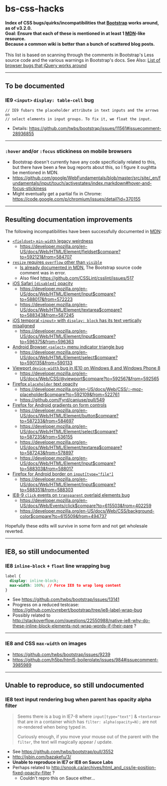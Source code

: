 bs-css-hacks
============
#### Index of CSS bugs/quirks/incompatibilities that [Bootstrap](https://github.com/twbs/bootstrap) works around, as of v3.2.0.<br>Goal: Ensure that each of these is mentioned in at least 1 [MDN](https://developer.mozilla.org/en-US/docs/Web)-like resource.<br>Because a common wiki is better than a bunch of scattered blog posts.
This list is based on scanning through the comments in Bootstrap's Less source code and the various warnings in Bootstrap's docs.
See Also: [List of browser bugs that jQuery works around](https://docs.google.com/document/d/1LPaPA30bLUB_publLIMF0RlhdnPx_ePXm7oW02iiT6o/)

---
## To be documented

### IE9 `<input>` `display: table-cell` bug
```
// IE9 fubars the placeholder attribute in text inputs and the arrows on
// select elements in input groups. To fix it, we float the input.
```
* Details: https://github.com/twbs/bootstrap/issues/11561#issuecomment-28936855

---
### `:hover` and/or `:focus` stickiness on mobile browsers
* Bootstrap doesn't currently have any code specificially related to this, but there have been a few bug reports about this, so I figure it oughtta be mentioned in MDN.
* https://github.com/google/WebFundamentals/blob/master/src/site/_en/fundamentals/input/touch/activestates/index.markdown#hover-and-focus-stickiness
* Might eventually get a partial fix in Chrome: https://code.google.com/p/chromium/issues/detail?id=370155

---
## Resulting documentation improvements

The following incompatibilities have been successfully documented in [MDN](https://developer.mozilla.org/en-US/docs/Web):
* [`<fieldset>` `min-width` legacy weirdness](https://github.com/twbs/bootstrap/issues/12359)
  * https://developer.mozilla.org/en-US/docs/Web/HTML/Element/fieldset$compare?to=592121&from=584707
* [`resize` requires `overflow` other than `visible`](https://github.com/twbs/bootstrap/pull/13600)
  * [Is already documented in MDN.](https://developer.mozilla.org/en-US/docs/Web/CSS/resize) The Bootstrap source code comment was in error.
  * Also filed https://github.com/CSSLint/csslint/issues/517
* [iOS Safari `[disabled]` opacity](https://github.com/twbs/bootstrap/issues/11655)
  * https://developer.mozilla.org/en-US/docs/Web/HTML/Element/Input$compare?to=588017&from=572223
  * https://developer.mozilla.org/en-US/docs/Web/HTML/Element/textarea$compare?to=588343&from=587245
* [iOS temporal `<input>` with `display: block` has its text vertically misaligned](https://github.com/twbs/bootstrap/issues/11266)
  * https://developer.mozilla.org/en-US/docs/Web/HTML/Element/Input$compare?to=596375&from=596363
* [Android Browser `<select>` menu indicator triangle bug](http://getbootstrap.com/getting-started/#support-android-stock-browser)
  * https://developer.mozilla.org/en-US/docs/Web/HTML/Element/select$compare?to=590135&from=590133
* [Viewport `device-width` bug in IE10 on Windows 8 and Windows Phone 8](https://github.com/twbs/bootstrap/issues/10497)
  * https://developer.mozilla.org/en-US/docs/Web/CSS/@viewport$compare?to=592567&from=592565
* [Firefox `placeholder` text opacity](https://github.com/twbs/bootstrap/pull/11526)
  * https://developer.mozilla.org/en-US/docs/Web/CSS/::-moz-placeholder$compare?to=592109&from=522761
  * https://github.com/Fyrd/caniuse/pull/549
* [Firefox for Android gradients on form controls](https://github.com/twbs/bootstrap/issues/8702)
  * https://developer.mozilla.org/en-US/docs/Web/HTML/Element/button$compare?to=587233&from=584697
  * https://developer.mozilla.org/en-US/docs/Web/HTML/Element/select$compare?to=587235&from=536155
  * https://developer.mozilla.org/en-US/docs/Web/HTML/Element/textarea$compare?to=587243&from=578897
  * https://developer.mozilla.org/en-US/docs/Web/HTML/Element/Input$compare?to=588303&from=588017
* [Firefox for Android border on `input[type="file"]`](https://github.com/twbs/bootstrap/issues/8702)
  * https://developer.mozilla.org/en-US/docs/Web/HTML/Element/Input$compare?to=588351&from=588303
* [IE8-9 `click` events on `transparent` overlaid elements bug](https://github.com/twbs/bootstrap/pull/11186)
  * https://developer.mozilla.org/en-US/docs/Web/Events/click$compare?to=615503&from=402259
  * https://developer.mozilla.org/en-US/docs/Web/CSS/background-color$compare?to=615509&from=494737

Hopefully these edits will survive in some form and not get wholesale reverted.

---
## IE8, so still undocumented

### IE8 `inline-block` + `float` line wrapping bug
```css
label {
  display: inline-block;
  max-width: 100%; // Force IE8 to wrap long content
}
```
* See https://github.com/twbs/bootstrap/issues/13141
* Progress on a reduced testcase: https://github.com/cvrebert/bootstrap/tree/ie8-label-wrap-bug
* Possibly related to http://stackoverflow.com/questions/22550988/native-ie8-why-do-these-inline-block-elements-not-wrap-words-if-their-pare ?

---
### IE8 and CSS `max-width` on images
* https://github.com/twbs/bootstrap/issues/9239
* https://github.com/h5bp/html5-boilerplate/issues/984#issuecomment-3985989

---
## Unable to reproduce, so still undocumented
### IE8 text input rendering bug when parent has opacity alpha filter
> Seems there is a bug in IE7-8 where `input[type="text"]` & `<textarea>` that are in a container which has `filter: alpha(opacity=N);` are not re-rendered when being typed in.
>
> Curiously enough, if you move your mouse out of the parent with the `filter`, the text will magically appear / update.

* See https://github.com/twbs/bootstrap/pull/3552
* http://jsbin.com/bazakefu/3/
* **Unable to reproduce in IE7 or IE8 on Sauce Labs**
* Perhaps related to http://snook.ca/archives/html_and_css/ie-position-fixed-opacity-filter ?
  * Couldn't repro this on Sauce either...
